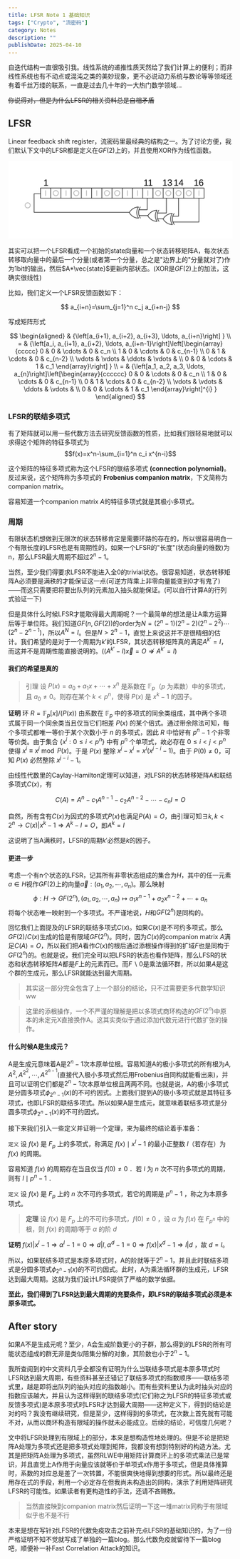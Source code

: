 ```yaml
---
title: LFSR Note 1 基础知识
tags: ["Crypto", "流密码"]
category: Notes
description: ""
publishDate: 2025-04-10
---
```


自迭代结构一直很吸引我。线性系统的递推性质天然给了我们计算上的便利；而非线性系统也有不动点或混沌之类的美妙现象，更不必说动力系统与数论等等领域还有着千丝万缕的联系，一直是过去几十年的一大热门数学领域...

~~你说得对，但是为什么LFSR的相关资料总是自相矛盾~~


## LFSR

Linear feedback shift register，流密码里最经典的结构之一。为了讨论方便，我们默认下文中的LFSR都是定义在$GF(2)$上的，并且使用XOR作为线性函数。

![示意图大概长这样，可以看作一个队列](./assets/image-23.png)

其实可以把一个LFSR看成一个初始的state向量和一个状态转移矩阵A，每次状态转移取向量中的最后一个分量(或者第一个分量，总之是"边界上的"分量就对了)作为1bit的输出，然后$A*\vec{state}$更新内部状态。(XOR是$GF(2)$上的加法，这确实很线性)

比如，我们定义一个LFSR反馈函数如下：

$$
a_{i+n}=\sum_{j=1}^n c_j a_{i+n-j}
$$

写成矩阵形式

$$
\begin{aligned}
& {\left[a_{i+1}, a_{i+2}, a_{i+3}, \ldots, a_{i+n}\right] } \\
= & {\left[a_i, a_{i+1}, a_{i+2}, \ldots, a_{i+n-1}\right]\left[\begin{array}{ccccc}
0 & 0 & \cdots & 0 & c_n \\
1 & 0 & \cdots & 0 & c_{n-1} \\
0 & 1 & \cdots & 0 & c_{n-2} \\
\vdots & \vdots & \ddots & \vdots & \\
0 & 0 & \cdots & 1 & c_1
\end{array}\right] } \\
= & {\left[a_1, a_2, a_3, \ldots, a_{n}\right]\left[\begin{array}{cccccc}
0 & 0 & \cdots & 0 & c_n \\
1 & 0 & \cdots & 0 & c_{n-1} \\
0 & 1 & \cdots & 0 & c_{n-2} \\
\vdots & \vdots & \ddots & \vdots & \\
0 & 0 & \cdots & 1 & c_1
\end{array}\right]^{i} }
\end{aligned}
$$

### LFSR的联结多项式
有了矩阵就可以用一些代数方法去研究反馈函数的性质，比如我们很轻易地就可以求得这个矩阵的特征多项式为$$f(x)=x^n-\sum_{i=1}^n c_i x^{n-i}$$

这个矩阵的特征多项式称为这个LFSR的联结多项式 **(connection polynomial)**。反过来说，这个矩阵称为多项式的 **Frobenius companion matrix**，下文简称为companion matrix。


容易知道一个companion matrix $A$的特征多项式就是其极小多项式。

### 周期

有限状态机想做到无限次的状态转移肯定是需要环路的存在的，所以很容易明白一个有限长度的LFSR也是有周期性的。如果一个LFSR的"长度"(状态向量的维数)为n，那么LFSR最大周期不超过$2^n-1$。

当然，至少我们得要求LFSR不能进入全0的trivial状态。很容易知道，状态转移矩阵A必须要是满秩的才能保证这一点(可逆方阵乘上非零向量能变到0才有鬼了)——而这只需要把将要出队列的元素加入抽头就能保证。(可以自行计算A的行列式验证一下)

但是具体什么时候LFSR才能取得最大周期呢？一个最简单的想法是让A乘方运算后等于单位阵。我们知道$GF(n,GF(2))$的order为$N=\left(2^n-1\right)\left(2^n-2\right)\left(2^n-2^2\right) \cdots\left(2^n-2^{n-1}\right)$，所以$A^N=I$。但是$N>2^n-1$，直觉上来说这并不是很精细的估计。我们希望的是对于一个周期为$k'$的LFSR，其状态转移矩阵真的满足$A^{k'}=I$，而这并不是周期性能直接说明的。($(A^{k'}-I)\vec{x}=O\nRightarrow A^{k'}=I$)

#### 我们的希望是真的

> 引理  设 $P(x)=a_0+a_1 x+\cdots+x^n$ 是系数在 $\mathbb{F}_p$（$p$ 为素数）中的多项式，且 $a_0 \neq 0$。则存在某个 $k<p^n$，使得 $P(x)$ 是 $x^k-1$ 的因子。

**证明** 环 $R=\mathbb{F}_p[x]/(P(x))$ 由系数在 $\mathbb{F}_p$ 中的多项式的同余类组成，其中两个多项式属于同一个同余类当且仅当它们相差 $P(x)$ 的某个倍式。通过带余除法可知，每个多项式都唯一等价于某个次数小于 $n$ 的多项式，因此 $R$ 中恰好有 $p^n-1$ 个非零等价类。由于集合 $\left\{x^i: 0 \leq i<p^n\right\}$ 中有 $p^n$ 个单项式，故必存在 $0 \leq i<j<p^n$ 使得 $x^i \equiv x^j \bmod P(x)$。于是 $P(x)$ 整除 $x^j-x^i=x^i\left(x^{j-i}-1\right)$。由于 $P(0) \neq 0$，可知 $P(x)$ 必然整除 $x^{j-i}-1$。

由线性代数里的Caylay-Hamilton定理可以知道，对LFSR的状态转移矩阵A和联结多项式$C(x)$，有

$$C(A)=A^n-c_1 A^{n-1}-c_2A^{n-2}-\cdots-c_n I=O$$

自然，所有含有$C(x)$为因式的多项式$P(x)$也满足$P(A)=O$，由引理可知$\exists k,k<2^n \rightarrow C(x)|x^k-1\Rightarrow A^k-I=O$，即$A^k=I$

这说明了当A满秩时，LFSR的周期$k'$必然是$k$的因子。

#### 更进一步

考虑一个有n个状态的LFSR，记其所有非零状态组成的集合为$H$，其中的任一元素$a\in H$视作$GF(2)$上的向量$\vec{a}:(a_1,a_2,\cdots,a_n)$。那么映射
$$\phi:H\rightarrow GF(2^n), (a_1,a_2,\cdots,a_n)\mapsto a_1x^{n-1}+a_2x^{n-2}+\cdots+a_n$$将每个状态唯一映射到一个多项式。不严谨地说，$H$和$GF(2^n)$是同构的。

回忆我们上面提及的LFSR的联结多项式$C(x)$。如果$C(x)$是不可约多项式，那么$GF(2)/C(x)$生成的恰是有限域$GF(2^n)$。同时，因为$C(x)$的companion matrix $A$满足$C(A)=O$，所以我们把$A$看作$C(x)$的根后通过添根操作得到的扩域$F$也是同构于$GF(2^n)$的。也就是说，我们完全可以把LFSR的状态也看作矩阵，那么LFSR的状态和状态转移矩阵$A$都是$F$上的元素而已。而$F\backslash{0}$是乘法循环群，所以如果$A$是这个群的生成元，那么LFSR就能达到最大周期。

> 其实这一部分完全包含了上一个部分的结论，只不过需要更多代数学知识ww

> 这里的添根操作，一个不严谨的理解是把以多项式商环构造的$GF(2^n)$中原本的未定元X直接换作A。这其实类似于通过添加代数元进行代数扩张的操作。

#### 什么时候A是生成元？

A是生成元意味着A是$2^n-1$次本原单位根。容易知道A的极小多项式的所有根为$A,A^{2}, A^{2^2},\cdots, A^{2^{n-1}}$(直接代入极小多项式然后用Frobenius自同构就能看出来)，并且可以证明它们都是$2^n-1$次本原单位根且两两不同。也就是说，A的极小多项式是分圆多项式$\phi_{2^n-1}(x)$的不可约因式。上面我们提到A的极小多项式就是其特征多项式，也即LFSR的联结多项式。所以如果A是生成元，就意味着联结多项式是分圆多项式$\phi_{2^n-1}(x)$的不可约因式。

接下来我们引入一些定义并证明一个定理，来为最终的结论着手准备：

`定义` 设 $f(x)$ 是 $F_p$ 上的多项式，称满足 $f(x) \mid x^l-1$ 的最小正整数 $l$（若存在）为 $f(x)$ 的周期。

容易知道 $f(x)$ 的周期存在当且仅当 $f(0) \neq 0$ ．若 $l$ 为 $n$ 次不可约多项式的周期，则有 $l \mid p^n-1$ ．

`定义` 设 $f(x)$ 是 $F_p$ 上的 $n$ 次不可约多项式，若它的周期是 $p^n-1$ ，称之为本原多项式。

> **定理** 设 $f(x)$ 是 $F_p$ 上的不可约多项式，$f(0) \neq 0$ ，设 $\alpha$ 为 $f(x)$ 在 $F_{p^n}$ 中的根，则 $f(x)$ 的周期$l$等于 $\alpha$ 的阶 $d$

**证明** $f(x)\left|x^l-1 \Rightarrow \alpha^l-1=0 \Rightarrow d\right| l, \alpha^d-1=0 \Rightarrow f(x)\left|x^d-1 \Rightarrow l\right| d$ ，故 $d=l$。

所以，如果联结多项式是本原多项式时，A的阶就等于$2^n-1$，并且此时联结多项式是分圆多项式$\phi_{2^n-1}(x)$的不可约因式。此时，A为乘法循环群的生成元，LFSR达到最大周期。这就为我们设计LFSR提供了严格的数学依据。

**至此，我们得到了LFSR达到最大周期的充要条件，即LFSR的联结多项式必须是本原多项式。**

## After story

如果A不是生成元呢？至少，A会生成阶数更小的子群，那么得到的LFSR的所有可能状态组成的群无非是类似陪集分解的对象，其阶数也小于$2^n-1$。

我所查阅到的中文资料几乎全都没有证明为什么当联结多项式是本原多项式时LFSR达到最大周期，有些资料甚至还错记了联结多项式的指数顺序——联结多项式里，越是即将出队列的抽头对应的指数越小。而有些资料里认为此时抽头对应的指数应该越大，并且认为这样得到的联结多项式(它们称之为LFSR的特征多项式或反馈多项式)是本原多项式时LFSR才达到最大周期——这种定义下，得到的结论是对的吗？我没有继续研究，但是至少，这样得到的多项式，在次数上首先就有可能不对，从而以商环构造有限域的操作就未必能成立。后续的结论，可信度几何呢？

文中将LFSR处理到有限域上的部分，本来是想构造性地处理的。但是不论是把矩阵A处理为多项式还是把多项式处理到矩阵，我都没有想到特别好的构造方法。尤其是把矩阵A处理为多项式，虽然RLWE中用矩阵计算商环上的多项式乘法已是常识，并且直觉上A作用于向量应该就等价于单项式x作用于多项式，但是具体推算时，系数的对应总是差了一次转置，不能很爽快地得到想要的形式。所以最终还是用存在式的手段，利用一个必定存在但我尚未构造出的同构，演示了利用矩阵研究LFSR的可能性。如果读者有更构造性的手法，还请不吝赐教。

> 当然直接映到companion matrix然后证明一下这一堆matrix同构于有限域似乎也不是不行

本来是想在写针对LFSR的代数免疫攻击之前补充点LFSR的基础知识的，为了一份严格证明不知不觉就写成了单独的一篇blog。那么代数免疫就留待下一篇blog吧，顺便补一补Fast Correlation Attack的知识。